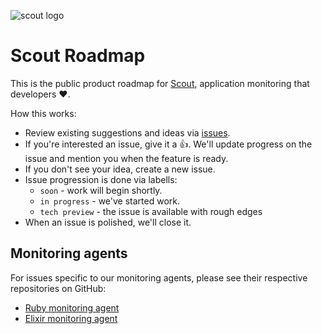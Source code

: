 ![scout logo](https://avatars6.githubusercontent.com/u/458509?v=4&s=200)

# Scout Roadmap

This is the public product roadmap for [Scout](https://scoutapp.com), application monitoring that developers ❤️. 

How this works:

* Review existing suggestions and ideas via [issues](https://github.com/scoutapp/roadmap/issues).
* If you're interested an issue, give it a 👍. We'll update progress on the issue and mention you when the feature is ready.
* If you don't see your idea, create a new issue.
* Issue progression is done via labells:
  * `soon` - work will begin shortly.
  * `in progress` - we've started work.
  * `tech preview` - the issue is available with rough edges
* When an issue is polished, we'll close it.

## Monitoring agents

For issues specific to our monitoring agents, please see their respective repositories on GitHub:

* [Ruby monitoring agent](https://github.com/scoutapp/scout_apm_ruby)
* [Elixir monitoring agent](https://github.com/scoutapp/scout_apm_elixir)
